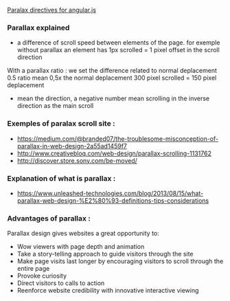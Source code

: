 [Paralax directives for angular.js](https://github.com/sinsunsan/archiref_wiki/wiki/angular-directives-libraries#animations-scroll--parallax)

### Parallax explained 

* a difference of scroll speed between elements of the page. 
for exemple without parallax an element has 
1px scrolled = 1 pixel offset in the scroll direction

With a parallax ratio : we set the difference related to normal deplacement 
0.5 ratio mean 0,5x the normal deplacement 
300 pixel scrolled = 150 pixel deplacement 
- mean the direction, a negative number mean scrolling in the inverse direction as the main scroll

### Exemples of paralax scroll site :
* https://medium.com/@branded07/the-troublesome-misconception-of-parallax-in-web-design-2a55ad1459f7
* http://www.creativebloq.com/web-design/parallax-scrolling-1131762
* http://discover.store.sony.com/be-moved/

### Explanation of what is parallax :
* https://www.unleashed-technologies.com/blog/2013/08/15/what-parallax-web-design-%E2%80%93-definitions-tips-considerations

### Advantages of parallax : 
Parallax design gives websites a great opportunity to:
* Wow viewers with page depth and animation
* Take a story-telling approach to guide visitors through the site
* Make page visits last longer by encouraging visitors to scroll through the entire page
* Provoke curiosity
* Direct visitors to calls to action
* Reenforce website credibility with innovative interactive viewing

